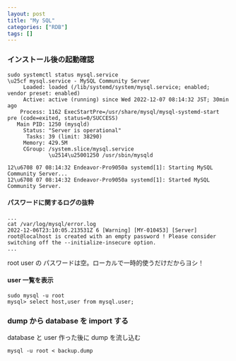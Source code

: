 ```yaml
---
layout: post
title: "My SQL"
categories: ["RDB"]
tags: []
---
```


### インストール後の起動確認

```
sudo systemctl status mysql.service
\u25cf mysql.service - MySQL Community Server
     Loaded: loaded (/lib/systemd/system/mysql.service; enabled; vendor preset: enabled)
     Active: active (running) since Wed 2022-12-07 08:14:32 JST; 30min ago
    Process: 1162 ExecStartPre=/usr/share/mysql/mysql-systemd-start pre (code=exited, status=0/SUCCESS)
   Main PID: 1250 (mysqld)
     Status: "Server is operational"
      Tasks: 39 (limit: 38290)
     Memory: 429.5M
     CGroup: /system.slice/mysql.service
             \u2514\u25001250 /usr/sbin/mysqld

12\u6708 07 08:14:32 Endeavor-Pro9050a systemd[1]: Starting MySQL Community Server...
12\u6708 07 08:14:32 Endeavor-Pro9050a systemd[1]: Started MySQL Community Server.
```

#### パスワードに関するログの抜粋

```
...
cat /var/log/mysql/error.log
2022-12-06T23:10:05.213531Z 6 [Warning] [MY-010453] [Server] root@localhost is created with an empty password ! Please consider switching off the --initialize-insecure option.
...
```

root user の パスワードは空。ローカルで一時的使うだけだからヨシ！

#### user 一覧を表示

```
sudo mysql -u root
mysql> select host,user from mysql.user;
```

### dump から database を import する

database と user 作った後に dump を流し込む

```
mysql -u root < backup.dump
```

